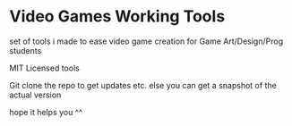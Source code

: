 # Video Games Working Tools
set of tools i made to ease video game creation for Game Art/Design/Prog students

MIT Licensed tools

Git clone the repo to get updates etc. else you can get a snapshot of the actual version

hope it helps you ^^
